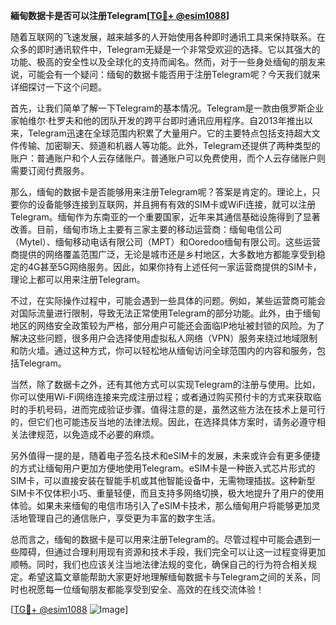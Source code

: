 **緬甸数据卡是否可以注册Telegram[[TG💪+ @esim1088](https://t.me/s/esim1088)]**

随着互联网的飞速发展，越来越多的人开始使用各种即时通讯工具来保持联系。在众多的即时通讯软件中，Telegram无疑是一个非常受欢迎的选择。它以其强大的功能、极高的安全性以及全球化的支持而闻名。然而，对于一些身处缅甸的朋友来说，可能会有一个疑问：缅甸的数据卡能否用于注册Telegram呢？今天我们就来详细探讨一下这个问题。

首先，让我们简单了解一下Telegram的基本情况。Telegram是一款由俄罗斯企业家帕维尔·杜罗夫和他的团队开发的跨平台即时通讯应用程序。自2013年推出以来，Telegram迅速在全球范围内积累了大量用户。它的主要特点包括支持超大文件传输、加密聊天、频道和机器人等功能。此外，Telegram还提供了两种类型的账户：普通账户和个人云存储账户。普通账户可以免费使用，而个人云存储账户则需要订阅付费服务。

那么，缅甸的数据卡是否能够用来注册Telegram呢？答案是肯定的。理论上，只要你的设备能够连接到互联网，并且拥有有效的SIM卡或WiFi连接，就可以注册Telegram。缅甸作为东南亚的一个重要国家，近年来其通信基础设施得到了显著改善。目前，缅甸市场上主要有三家主要的移动运营商：缅甸电信公司（Mytel）、缅甸移动电话有限公司（MPT）和Ooredoo缅甸有限公司。这些运营商提供的网络覆盖范围广泛，无论是城市还是乡村地区，大多数地方都能享受到稳定的4G甚至5G网络服务。因此，如果你持有上述任何一家运营商提供的SIM卡，理论上都可以用来注册Telegram。

不过，在实际操作过程中，可能会遇到一些具体的问题。例如，某些运营商可能会对国际流量进行限制，导致无法正常使用Telegram的部分功能。此外，由于缅甸地区的网络安全政策较为严格，部分用户可能还会面临IP地址被封锁的风险。为了解决这些问题，很多用户会选择使用虚拟私人网络（VPN）服务来绕过地域限制和防火墙。通过这种方式，你可以轻松地从缅甸访问全球范围内的内容和服务，包括Telegram。

当然，除了数据卡之外，还有其他方式可以实现Telegram的注册与使用。比如，你可以使用Wi-Fi网络连接来完成注册过程；或者通过购买预付卡的方式来获取临时的手机号码，进而完成验证步骤。值得注意的是，虽然这些方法在技术上是可行的，但它们也可能违反当地的法律法规。因此，在选择具体方案时，请务必遵守相关法律规范，以免造成不必要的麻烦。

另外值得一提的是，随着电子签名技术和eSIM卡的发展，未来或许会有更多便捷的方式让缅甸用户更加方便地使用Telegram。eSIM卡是一种嵌入式芯片形式的SIM卡，可以直接安装在智能手机或其他智能设备中，无需物理插拔。这种新型SIM卡不仅体积小巧、重量轻便，而且支持多网络切换，极大地提升了用户的使用体验。如果未来缅甸的电信市场引入了eSIM卡技术，那么缅甸用户将能够更加灵活地管理自己的通信账户，享受更为丰富的数字生活。

总而言之，缅甸的数据卡是可以用来注册Telegram的。尽管过程中可能会遇到一些障碍，但通过合理利用现有资源和技术手段，我们完全可以让这一过程变得更加顺畅。同时，我们也应该关注当地法律法规的变化，确保自己的行为符合相关规定。希望这篇文章能帮助大家更好地理解缅甸数据卡与Telegram之间的关系，同时也祝愿每一位缅甸朋友都能享受到安全、高效的在线交流体验！

[[TG💪+ @esim1088](https://t.me/s/esim1088) ![Image](https://i.postimg.cc/4NQfJmqS/Snipaste-2025-05-13-00-14-12.png)]